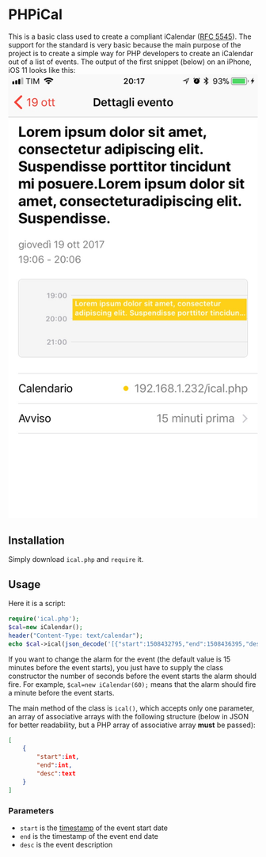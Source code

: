 # PHPiCal
This is a basic class used to create a compliant iCalendar ([RFC 5545](http://tools.ietf.org/html/rfc5545)). The support for the standard is very basic because the main purpose of the project is to create a simple way for PHP developers to create an iCalendar out of a list of events. The output of the first snippet (below) on an iPhone, iOS 11 looks like this:
![Screenshot](screen.jpg)
## Installation
Simply download `ical.php` and `require` it.
## Usage
Here it is a script:
```php
require('ical.php');
$cal=new iCalendar();
header("Content-Type: text/calendar");
echo $cal->ical(json_decode('[{"start":1508432795,"end":1508436395,"desc":"Lorem ipsum dolor sit amet, consectetur adipiscing elit. Suspendisse porttitor tincidunt mi posuere.Lorem ipsum dolor sit amet, consectetur adipiscing elit. Suspendisse."}]',true));
```
If you want to change the alarm for the event (the default value is 15 minutes before the event starts), you just have to supply the class constructor the number of seconds before the event starts the alarm should fire.
For example, `$cal=new iCalendar(60);` means that the alarm should fire a minute before the event starts.

The main method of the class is `ical()`, which accepts only one parameter, an array of associative arrays with the following structure (below in JSON for better readability, but a PHP array of associative array **must** be passed):
```json
[
    {
        "start":int,
        "end":int,
        "desc":text
    }
]
```
### Parameters
* `start` is the [timestamp](https://en.wikipedia.org/wiki/Unix_time) of the event start date
* `end` is the timestamp of the event end date
* `desc` is the event description